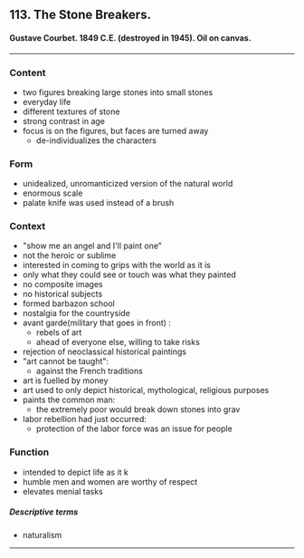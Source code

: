 <!-- order:4 -->
## 113. The Stone Breakers. 


#### Gustave Courbet. 1849 C.E. (destroyed in 1945). Oil on canvas.

---

### Content
- two figures breaking large stones into small stones
- everyday life
- different textures of stone
- strong contrast in age
- focus is on the figures, but faces are turned away
  - de-individualizes the characters 

### Form
- unidealized, unromanticized version of the natural world
- enormous scale
- palate knife was used instead of a brush

### Context
- "show me an angel and I'll paint one"
- not the heroic or sublime
- interested in coming to grips with the world as it is
- only what they could see or touch was what they painted
- no composite images
- no historical subjects
- formed barbazon school
- nostalgia for the countryside
- avant garde(military that goes in front) :
  - rebels of art
  - ahead of everyone else, willing to take risks
- rejection of neoclassical historical paintings
- "art cannot be taught":
  - against the French traditions
- art is fuelled by money
- art used to only depict historical, mythological, religious purposes 
- paints the common man:
  - the extremely poor would break down stones into grav
- labor rebellion had just occurred:
  - protection of the labor force was an issue for people

### Function
- intended to depict life as it k
- humble men and women are worthy of respect
- elevates menial tasks

##### Descriptive terms
- naturalism


---
